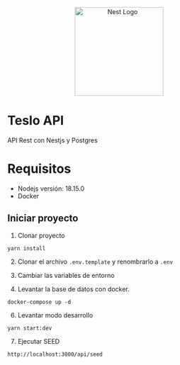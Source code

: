 <p align="center">
  <a href="http://nestjs.com/" target="blank"><img src="https://nestjs.com/img/logo-small.svg" width="200" alt="Nest Logo" /></a>
</p>

# Teslo API

API Rest con Nestjs y Postgres

# Requisitos

* Nodejs versión: 18.15.0
* Docker


## Iniciar proyecto

1. Clonar proyecto
```
yarn install
```

2. Clonar el archivo ```.env.template``` y renombrarlo a ```.env```

3. Cambiar las variables de entorno

5. Levantar la base de datos con docker.
```
docker-compose up -d
```

6. Levantar modo desarrollo
```
yarn start:dev
```

7. Ejecutar SEED
```
http://localhost:3000/api/seed
```
